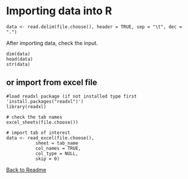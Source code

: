 # Importing data into R

```
data <- read.delim(file.choose(), header = TRUE, sep = "\t", dec = ".")
```
After importing data, check the input.
```
dim(data)
head(data)
str(data)
```

## or import from excel file
```
#load readxl package (if not installed type first 'install.packages("readxl")')
library(readxl)

# check the tab names
excel_sheets(file.choose())   

# import tab of interest
data <- read_excel(file.choose(),     
           sheet = tab_name
           col_names = TRUE, 
           col_type = NULL, 
           skip = 0)    

```

[Back to Readme](https://github.com/tkostas/R-resources)